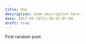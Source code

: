 ```yaml
---
title: One
description: Some description here.
date: 2017-09-18T21:26:25-07:00
draft: true
---
```


First random post.
